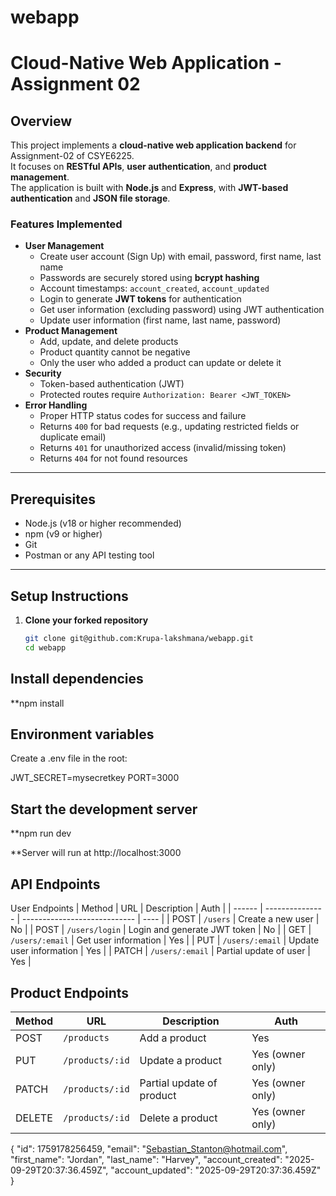 # webapp
# Cloud-Native Web Application - Assignment 02

## Overview
This project implements a **cloud-native web application backend** for Assignment-02 of CSYE6225.  
It focuses on **RESTful APIs**, **user authentication**, and **product management**.  
The application is built with **Node.js** and **Express**, with **JWT-based authentication** and **JSON file storage**.

### Features Implemented
- **User Management**
  - Create user account (Sign Up) with email, password, first name, last name
  - Passwords are securely stored using **bcrypt hashing**
  - Account timestamps: `account_created`, `account_updated`
  - Login to generate **JWT tokens** for authentication
  - Get user information (excluding password) using JWT authentication
  - Update user information (first name, last name, password)
- **Product Management**
  - Add, update, and delete products
  - Product quantity cannot be negative
  - Only the user who added a product can update or delete it
- **Security**
  - Token-based authentication (JWT)
  - Protected routes require `Authorization: Bearer <JWT_TOKEN>`
- **Error Handling**
  - Proper HTTP status codes for success and failure
  - Returns `400` for bad requests (e.g., updating restricted fields or duplicate email)
  - Returns `401` for unauthorized access (invalid/missing token)
  - Returns `404` for not found resources

---

## Prerequisites
- Node.js (v18 or higher recommended)
- npm (v9 or higher)
- Git
- Postman or any API testing tool

---

## Setup Instructions

1. **Clone your forked repository**
   ```bash
   git clone git@github.com:Krupa-lakshmana/webapp.git
   cd webapp

## Install dependencies

   **npm install


## Environment variables
Create a .env file in the root:

JWT_SECRET=mysecretkey
PORT=3000


## Start the development server

   **npm run dev


   **Server will run at http://localhost:3000

   ## API Endpoints
User Endpoints
| Method | URL             | Description                  | Auth |
| ------ | --------------- | ---------------------------- | ---- |
| POST   | `/users`        | Create a new user            | No   |
| POST   | `/users/login`  | Login and generate JWT token | No   |
| GET    | `/users/:email` | Get user information         | Yes  |
| PUT    | `/users/:email` | Update user information      | Yes  |
| PATCH  | `/users/:email` | Partial update of user       | Yes  |

## Product Endpoints
| Method | URL             | Description               | Auth             |
| ------ | --------------- | ------------------------- | ---------------- |
| POST   | `/products`     | Add a product             | Yes              |
| PUT    | `/products/:id` | Update a product          | Yes (owner only) |
| PATCH  | `/products/:id` | Partial update of product | Yes (owner only) |
| DELETE | `/products/:id` | Delete a product          | Yes (owner only) |

{
    "id": 1759178256459,
    "email": "Sebastian_Stanton@hotmail.com",
    "first_name": "Jordan",
    "last_name": "Harvey",
    "account_created": "2025-09-29T20:37:36.459Z",
    "account_updated": "2025-09-29T20:37:36.459Z"
}